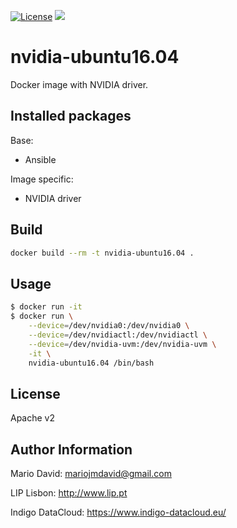 [![License](http://img.shields.io/:license-apache-blue.svg?style=flat-square)](http://www.apache.org/licenses/LICENSE-2.0.html)
[![](https://images.microbadger.com/badges/image/lipcomputing/nvidia-ubuntu16.04.svg)](http://microbadger.com/images/lipcomputing/nvidia-ubuntu16.04 "Get your own image badge on microbadger.com")

# nvidia-ubuntu16.04

Docker image with NVIDIA driver.

## Installed packages

Base:
- Ansible

Image specific:
- NVIDIA driver

## Build

```bash
docker build --rm -t nvidia-ubuntu16.04 .
```

## Usage

```bash
$ docker run -it
$ docker run \
    --device=/dev/nvidia0:/dev/nvidia0 \
    --device=/dev/nvidiactl:/dev/nvidiactl \
    --device=/dev/nvidia-uvm:/dev/nvidia-uvm \
    -it \
    nvidia-ubuntu16.04 /bin/bash
```

License
-------

Apache v2

Author Information
------------------

Mario David: <mariojmdavid@gmail.com>

LIP Lisbon: http://www.lip.pt

Indigo DataCloud: https://www.indigo-datacloud.eu/
